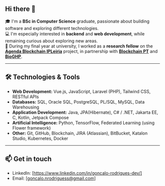 ## Hi there 👋

<!--
**goncalo-r7/goncalo-r7** is a ✨ _special_ ✨ repository because its `README.md` (this file) appears on your GitHub profile.

Here are some ideas to get you started:

- 🔭 I’m currently working on ...
- 🌱 I’m currently learning ...
- 👯 I’m looking to collaborate on ...
- 🤔 I’m looking for help with ...
- 💬 Ask me about ...
- 📫 How to reach me: ...
- 😄 Pronouns: ...
- ⚡ Fun fact: ...
-->
🎓 I'm a **BSc in Computer Science** graduate, passionate about building software and exploring different technologies.  
💻 I'm especially interested in **backend** and **web development**, while remaining curious about exploring new areas.  
🔗 During my final year at university, I worked as a **research fellow** on the [**Agenda Blockchain IPLeiria**](https://github.com/AgendaBlockchain-IPLeiria) project, in partnership with [**Blockchain PT**](https://blockchain.pt/) and [**BioGHP**](https://www.bioghp.com/).

---

## 🛠️ Technologies & Tools
- **Web Development:** Vue.js, JavaScript, Laravel (PHP), Tailwind CSS, RESTful APIs
- **Databases:** SQL, Oracle SQL, PostgreSQL, PL/SQL, MySQL, Data Warehousing 
- **Application Development:** Java, JPA(Hibernate), C# / .NET, Jakarta EE, C, Kotlin, Jetpack Compose
- **Artificial Intelligence:** Python, TensorFlow, Federated Learning (using Flower framework)
- **Other:** Git, GitHub, Blockchain, JIRA (Atlassian), BitBucket, Katalon Studio, Kubernetes, Docker   

---

## 📫 Get in touch
- LinkedIn: [https://www.linkedin.com/in/goncalo-rodrigues-dev/]  
- Email: [goncalo.nrodriguess@gmail.com]

<!--
## 📂 Featured Projects
Here are some projects I’ve worked on (feel free to check them out in my pinned repositories!):

- 🚀 **[Project Name]** – short description (tech stack)  
- 📊 **[Project Name]** – short description (tech stack)  
- 🔧 **[Project Name]** – short description (tech stack) 
-->
